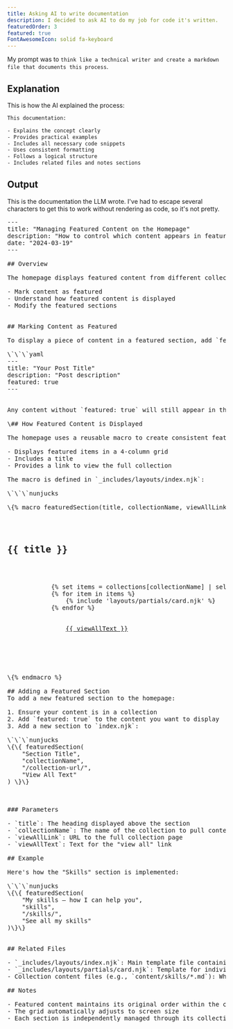 ```yaml
---
title: Asking AI to write documentation
description: I decided to ask AI to do my job for code it's written.
featuredOrder: 3
featured: true
FontAwesomeIcon: solid fa-keyboard
---
```


My prompt was to `think like a technical writer and create a markdown file that documents this process`.

## Explanation

This is how the AI explained the process:

```txt
This documentation:

- Explains the concept clearly
- Provides practical examples
- Includes all necessary code snippets
- Uses consistent formatting
- Follows a logical structure
- Includes related files and notes sections
```

## Output

This is the documentation the LLM wrote. I've had to escape several characters to get this to work without rendering as code, so it's not pretty.

<pre>
---
title: "Managing Featured Content on the Homepage"
description: "How to control which content appears in featured sections on the homepage"
date: "2024-03-19"
---

## Overview

The homepage displays featured content from different collections (Static Site Generator posts, Skills, and Podcasts) in a grid layout. This guide explains how to:

- Mark content as featured
- Understand how featured content is displayed
- Modify the featured sections


## Marking Content as Featured

To display a piece of content in a featured section, add `featured: true` to its frontmatter:

\`\`\`yaml
---
title: "Your Post Title"
description: "Post description"
featured: true
---


Any content without `featured: true` will still appear in the full collection but won't display on the homepage.

\## How Featured Content is Displayed

The homepage uses a reusable macro to create consistent featured sections. Each section:

- Displays featured items in a 4-column grid
- Includes a title
- Provides a link to view the full collection

The macro is defined in `_includes/layouts/index.njk`:

\`\`\`nunjucks

\{% macro featuredSection(title, collectionName, viewAllLink, viewAllText) %}
    <section class="mb-8 border-2" id="{{ collectionName }}">
        <h2 class="px-3 py-2">{{ title }}</h2>
        <div class="grid col-auto sm:grid-cols-4 gap-3 px-3 py-3">
            {% set items = collections[collectionName] | selectattr("data.featured") %}
            {% for item in items %}
                {% include 'layouts/partials/card.njk' %}
            {% endfor %}
            <div class="col-span-full text-xl font-bold italic">
                <a href="{{ viewAllLink }}">{{ viewAllText }}</a>
            </div>
        </div>
    </section>
\{% endmacro %}

## Adding a Featured Section
To add a new featured section to the homepage:

1. Ensure your content is in a collection
2. Add `featured: true` to the content you want to display
3. Add a new section to `index.njk`:

\`\`\`nunjucks
\{\{ featuredSection(
    "Section Title",
    "collectionName",
    "/collection-url/",
    "View All Text"
) \}\}



### Parameters

- `title`: The heading displayed above the section
- `collectionName`: The name of the collection to pull content from
- `viewAllLink`: URL to the full collection page
- `viewAllText`: Text for the "view all" link

## Example

Here's how the "Skills" section is implemented:

\`\`\`nunjucks
\{\{ featuredSection(
    "My skills — how I can help you",
    "skills",
    "/skills/",
    "See all my skills"
)\}\}


## Related Files

- `_includes/layouts/index.njk`: Main template file containing the featured sections
- `_includes/layouts/partials/card.njk`: Template for individual content cards
- Collection content files (e.g., `content/skills/*.md`): Where `featured: true` is set

## Notes

- Featured content maintains its original order within the collection
- The grid automatically adjusts to screen size
- Each section is independently managed through its collection's frontmatter
</pre>
